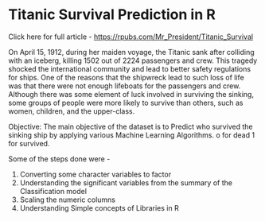 # Titanic Survival Prediction in R

Click here for full article - https://rpubs.com/Mr_President/Titanic_Survival

On April 15, 1912, during her maiden voyage, the Titanic sank after colliding with an iceberg, killing 1502 out of 2224 passengers and crew. This tragedy shocked the international community and lead to better safety regulations for ships. One of the reasons that the shipwreck lead to such loss of life was that there were not enough lifeboats for the passengers and crew. Although there was some element of luck involved in surviving the sinking, some groups of people were more likely to survive than others, such as women, children, and the upper-class.

Objective:
The main objective of the dataset is to Predict who survived the sinking ship by applying various Machine Learning Algorithms. o for dead 1 for survived.

Some of the steps done were - 
1. Converting some character variables to factor
2. Understanding the significant variables from the summary of the Classification model
3. Scaling the numeric columns
4. Understanding Simple concepts of Libraries in R
